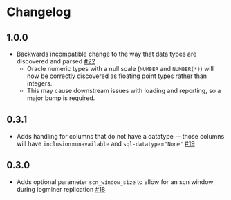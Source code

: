 # Changelog

## 1.0.0
 * Backwards incompatible change to the way that data types are discovered and parsed [#22](https://github.com/singer-io/tap-oracle/pull/22)
   * Oracle numeric types with a null scale (`NUMBER` and `NUMBER(*)`) will now be correctly discovered as floating point types rather than integers.
   * This may cause downstream issues with loading and reporting, so a major bump is required.

## 0.3.1
 * Adds handling for columns that do not have a datatype -- those columns will have `inclusion`=`unavailable` and `sql-datatype`=`"None"` [#19](https://github.com/singer-io/tap-oracle/pull/19)

## 0.3.0
 * Adds optional parameter `scn_window_size` to allow for an scn window during logminer replication [#18](https://github.com/singer-io/tap-oracle/pull/18)
